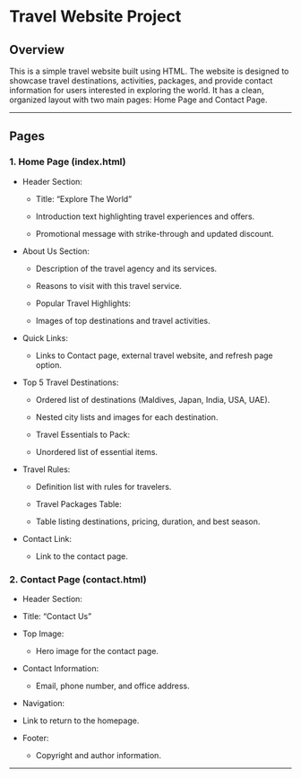 # Travel Website Project

## Overview
This is a simple travel website built using HTML. The website is designed to showcase travel destinations, activities, packages, and provide contact information for users interested in exploring the world. It has a clean, organized layout with two main pages: Home Page and Contact Page.

---

## Pages

### 1.  Home Page (index.html)
   - Header Section:
     - Title: “Explore The World”

     - Introduction text highlighting travel experiences and offers.

     - Promotional message with strike-through and updated discount.

   - About Us Section:

     - Description of the travel agency and its services.

     - Reasons to visit with this travel service.

     - Popular Travel Highlights:

     - Images of top destinations and travel activities.
 
   - Quick Links:

     - Links to Contact page, external travel website, and refresh page option.

   - Top 5 Travel Destinations:

     - Ordered list of destinations (Maldives, Japan, India, USA, UAE).

     - Nested city lists and images for each destination.

     - Travel Essentials to Pack:

     - Unordered list of essential items.

   - Travel Rules:

      - Definition list with rules for travelers.
 
      - Travel Packages Table:

      - Table listing destinations, pricing, duration, and best season.
  
   - Contact Link:
      - Link to the contact page.


### 2. Contact Page (contact.html)

 - Header Section:

  - Title: “Contact Us”

 - Top Image:

   - Hero image for the contact page.

 - Contact Information:

   - Email, phone number, and office address.

- Navigation:

 - Link to return to the homepage.

- Footer:

  - Copyright and author information.



 ---
